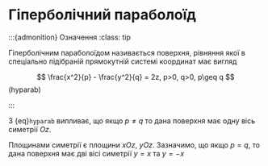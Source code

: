 # Гіперболічний параболоїд

:::{admonition} Означення
:class: tip

Гіперболічним параболоїдом називається поверхня, рівняння якої в спеціально підібраній прямокутній системі координат має вигляд

$$
\frac{x^2}{p} - \frac{y^2}{q} = 2z, p>0, q>0, p\geq q
$$(hyparab)

:::

З {eq}`hyparab` випливає, що якщо $p\neq q$ то дана поверхня має одну вісь симетрії $Oz$.

Площинами симетрії є площини $xOz$, $yOz$. Зазначимо, що якщо $p=q$, то дана поверхня має дві вісі симетрії $y=x$ та $y=-x$